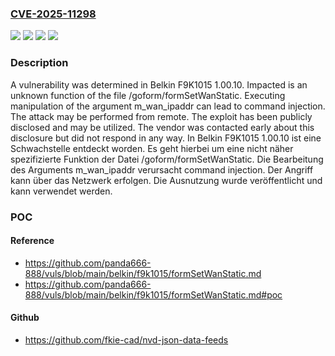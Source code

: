 ### [CVE-2025-11298](https://cve.mitre.org/cgi-bin/cvename.cgi?name=CVE-2025-11298)
![](https://img.shields.io/static/v1?label=Product&message=F9K1015&color=blue)
![](https://img.shields.io/static/v1?label=Version&message=1.00.10%20&color=brightgreen)
![](https://img.shields.io/static/v1?label=Vulnerability&message=Command%20Injection&color=brightgreen)
![](https://img.shields.io/static/v1?label=Vulnerability&message=Injection&color=brightgreen)

### Description

A vulnerability was determined in Belkin F9K1015 1.00.10. Impacted is an unknown function of the file /goform/formSetWanStatic. Executing manipulation of the argument m_wan_ipaddr can lead to command injection. The attack may be performed from remote. The exploit has been publicly disclosed and may be utilized. The vendor was contacted early about this disclosure but did not respond in any way.
In Belkin F9K1015 1.00.10 ist eine Schwachstelle entdeckt worden. Es geht hierbei um eine nicht näher spezifizierte Funktion der Datei /goform/formSetWanStatic. Die Bearbeitung des Arguments m_wan_ipaddr verursacht command injection. Der Angriff kann über das Netzwerk erfolgen. Die Ausnutzung wurde veröffentlicht und kann verwendet werden.

### POC

#### Reference
- https://github.com/panda666-888/vuls/blob/main/belkin/f9k1015/formSetWanStatic.md
- https://github.com/panda666-888/vuls/blob/main/belkin/f9k1015/formSetWanStatic.md#poc

#### Github
- https://github.com/fkie-cad/nvd-json-data-feeds

